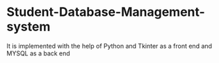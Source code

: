 # Student-Database-Management-system
It is implemented with the help of Python and Tkinter as a front end and MYSQL as a back end
